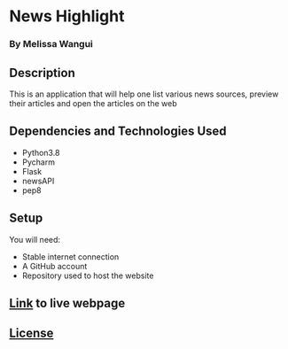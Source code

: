 # News Highlight
### By Melissa Wangui

## Description
This is an application that will help one list various news sources, preview their articles and open the articles on the web

## Dependencies and Technologies Used
* Python3.8
* Pycharm
* Flask
* newsAPI
* pep8

## Setup
You will need:
* Stable internet connection
* A GitHub account
* Repository used to host the website

## [Link]( https://m-newshighlight.herokuapp.com/ ) to live webpage
## [License](https://github.com/melissa-koi/NewsHighlight/blob/main/LICENSE)
